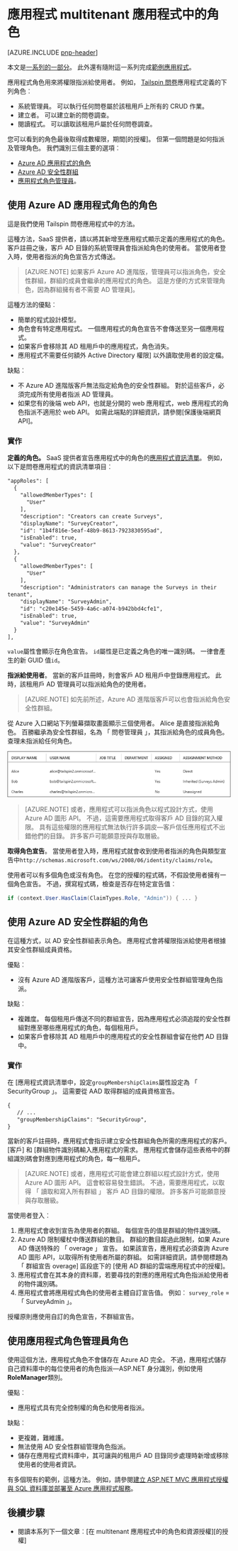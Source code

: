 <properties
   pageTitle="應用程式角色 |Microsoft Azure"
   description="如何執行使用應用程式角色的授權"
   services=""
   documentationCenter="na"
   authors="MikeWasson"
   manager="roshar"
   editor=""
   tags=""/>

<tags
   ms.service="guidance"
   ms.devlang="dotnet"
   ms.topic="article"
   ms.tgt_pltfrm="na"
   ms.workload="na"
   ms.date="02/16/2016"
   ms.author="mwasson"/>

#  <a name="application-roles-in-multitenant-applications"></a>應用程式 multitenant 應用程式中的角色

[AZURE.INCLUDE [pnp-header](../../includes/guidance-pnp-header-include.md)]

本文是[一系列的一部分]。 此外還有隨附這一系列完成[範例應用程式]。

應用程式角色用來將權限指派給使用者。 例如， [Tailspin 問卷][Tailspin]應用程式定義的下列角色︰

- 系統管理員。 可以執行任何問卷屬於該租用戶上所有的 CRUD 作業。
- 建立者。 可以建立新的問卷調查。
- 閱讀程式。 可以讀取該租用戶屬於任何問卷調查。

您可以看到的角色最後取得成數權限，期間[的授權]。 但第一個問題是如何指派及管理角色。 我們識別三個主要的選項︰

-   [Azure AD 應用程式的角色](#roles-using-azure-ad-app-roles)
-   [Azure AD 安全性群組](#roles-using-azure-ad-security-groups)
-   [應用程式角色管理員](#roles-using-an-application-role-manager)。

## <a name="roles-using-azure-ad-app-roles"></a>使用 Azure AD 應用程式角色的角色

這是我們使用 Tailspin 問卷應用程式中的方法。

這種方法，SaaS 提供者，請以將其新增至應用程式顯示定義的應用程式的角色。 客戶註冊之後，客戶 AD 目錄的系統管理員會指派給角色的使用者。 當使用者登入時，使用者指派的角色宣告方式傳送。

> [AZURE.NOTE] 如果客戶 Azure AD 進階版，管理員可以指派角色，安全性群組，群組的成員會繼承的應用程式的角色。 這是方便的方式來管理角色，因為群組擁有者不需要 AD 管理員]。

這種方法的優點︰

-   簡單的程式設計模型。
-   角色會有特定應用程式。 一個應用程式的角色宣告不會傳送至另一個應用程式。
-   如果客戶會移除其 AD 租用戶中的應用程式，角色消失。
-   應用程式不需要任何額外 Active Directory 權限] 以外讀取使用者的設定檔。

缺點︰

- 不 Azure AD 進階版客戶無法指定給角色的安全性群組。 對於這些客戶，必須完成所有使用者指派 AD 管理員。
- 如果您有的後端 web API，也就是分開的 web 應用程式，web 應用程式的角色指派不適用於 web API。 如需此端點的詳細資訊，請參閱[保護後端網頁 API]。

### <a name="implementation"></a>實作

**定義的角色。** SaaS 提供者宣告應用程式中的角色的[應用程式資訊清單]。 例如，以下是問卷應用程式的資訊清單項目︰

```
"appRoles": [
  {
    "allowedMemberTypes": [
      "User"
    ],
    "description": "Creators can create Surveys",
    "displayName": "SurveyCreator",
    "id": "1b4f816e-5eaf-48b9-8613-7923830595ad",
    "isEnabled": true,
    "value": "SurveyCreator"
  },
  {
    "allowedMemberTypes": [
      "User"
    ],
    "description": "Administrators can manage the Surveys in their tenant",
    "displayName": "SurveyAdmin",
    "id": "c20e145e-5459-4a6c-a074-b942bbd4cfe1",
    "isEnabled": true,
    "value": "SurveyAdmin"
  }
],
```

`value`屬性會顯示在角色宣告。 `id`屬性是已定義之角色的唯一識別碼。 一律會產生的新 GUID 值`id`。

**指派給使用者**。 當新的客戶註冊時，則會客戶 AD 租用戶中登錄應用程式。 此時，該租用戶 AD 管理員可以指派給角色的使用者。

> [AZURE.NOTE] 如先前所述，Azure AD 進階版客戶可以也會指派給角色安全性群組。

從 Azure 入口網站下列螢幕擷取畫面顯示三個使用者。 Alice 是直接指派給角色。 百勝繼承為安全性群組，名為 「 問卷管理員 」，其指派給角色的成員角色。 查理未指派給任何角色。

![指定的使用者](media/guidance-multitenant-identity/role-assignments.png)

> [AZURE.NOTE] 或者，應用程式可以指派角色以程式設計方式，使用 Azure AD 圖形 API。  不過，這需要應用程式取得客戶 AD 目錄的寫入權限。 具有這些權限的應用程式無法執行許多調皮&mdash;客戶信任應用程式不出錯他們的目錄。 許多客戶可能願意授與存取層級。

**取得角色宣告**。 當使用者登入時，應用程式就會收到使用者指派的角色與類型宣告中`http://schemas.microsoft.com/ws/2008/06/identity/claims/role`。  

使用者可以有多個角色或沒有角色。 在您的授權的程式碼，不假設使用者擁有一個角色宣告。 不過，撰寫程式碼，檢查是否存在特定宣告值︰

```csharp
if (context.User.HasClaim(ClaimTypes.Role, "Admin")) { ... }
```

## <a name="roles-using-azure-ad-security-groups"></a>使用 Azure AD 安全性群組的角色

在這種方式，以 AD 安全性群組表示角色。 應用程式會將權限指派給使用者根據其安全性群組成員資格。

優點︰

-   沒有 Azure AD 進階版客戶，這種方法可讓客戶使用安全性群組管理角色指派。

缺點︰

- 複雜度。 每個租用戶傳送不同的群組宣告，因為應用程式必須追蹤的安全性群組對應至哪些應用程式的角色，每個租用戶。
- 如果客戶會移除其 AD 租用戶中的應用程式的安全性群組會留在他們 AD 目錄中。

### <a name="implementation"></a>實作

在 [應用程式資訊清單中，設定`groupMembershipClaims`屬性設定為 「 SecurityGroup 」。 這需要從 AAD 取得群組的成員資格宣告。

```
{
   // ...
   "groupMembershipClaims": "SecurityGroup",
}
```

當新的客戶註冊時，應用程式會指示建立安全性群組角色所需的應用程式的客戶。 [客戶] 和 [群組物件識別碼輸入應用程式的需求。 應用程式會儲存這些表格中的群組識別碼會對應到應用程式的角色，每一租用戶。

> [AZURE.NOTE] 或者，應用程式可能會建立群組以程式設計方式，使用 Azure AD 圖形 API。  這會較容易發生錯誤。 不過，需要應用程式，以取得 「 讀取和寫入所有群組 」 客戶 AD 目錄的權限。 許多客戶可能願意授與存取層級。

當使用者登入︰

1.  應用程式會收到宣告為使用者的群組。 每個宣告的值是群組的物件識別碼。
2.  Azure AD 限制權杖中傳送群組的數目。 群組的數目超過此限制，如果 Azure AD 傳送特殊的 「 overage 」 宣告。 如果該宣告，應用程式必須查詢 Azure AD 圖形 API，以取得所有使用者所屬的群組。 如需詳細資訊，請參閱標題為 「 群組宣告 overage] 區段底下的 [使用 AD 群組的雲端應用程式中的授權]。
3.  應用程式會在其本身的資料庫，若要尋找的對應的應用程式角色指派給使用者的物件識別碼。
4.  應用程式會將應用程式角色的使用者主體自訂宣告值。 例如︰ `survey_role` = 「 SurveyAdmin 」。

授權原則應使用自訂的角色宣告，不群組宣告。

## <a name="roles-using-an-application-role-manager"></a>使用應用程式角色管理員角色

使用這個方法，應用程式角色不會儲存在 Azure AD 完全。 不過，應用程式儲存自己資料庫中的每位使用者的角色指派&mdash;ASP.NET 身分識別，例如使用**RoleManager**類別。

優點︰

-   應用程式具有完全控制權的角色和使用者指派。

缺點︰

- 更複雜，難維護。
- 無法使用 AD 安全性群組管理角色指派。
- 儲存在應用程式資料庫中，其可讓與的租用戶 AD 目錄同步處理時新增或移除使用者的使用者資訊。   

有多個現有的範例，這種方法。 例如，請參閱[建立 ASP.NET MVC 應用程式授權與 SQL 資料庫並部署至 Azure 應用程式服務]。

## <a name="next-steps"></a>後續步驟

- 閱讀本系列下一個文章︰[在 multitenant 應用程式中的角色和資源授權][的授權]

<!-- Links -->
[Tailspin]: guidance-multitenant-identity-tailspin.md
[一系列的一部分]: guidance-multitenant-identity.md
[授權]: guidance-multitenant-identity-authorize.md
[安全的後端 web API]: guidance-multitenant-identity-web-api.md
[建立 ASP.NET MVC 應用程式授權與 SQL 資料庫並部署至 Azure 應用程式服務]: ../app-service-web/web-sites-dotnet-deploy-aspnet-mvc-app-membership-oauth-sql-database.md
[應用程式資訊清單]: ../active-directory/active-directory-application-manifest.md
[範例應用程式]: https://github.com/Azure-Samples/guidance-identity-management-for-multitenant-apps
